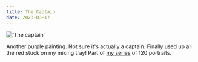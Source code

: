 ```yaml
---
title: The Captain
date: 2023-03-17
---
```


![‘The captain’](/4561_2023_7e4c61a426.jpg)

Another purple painting. Not sure it's actually a captain. Finally used up all the red stuck on my mixing tray! Part of [my series](https://joshnicholas.blog/categories/scribbleture/) of 120 portraits. 








